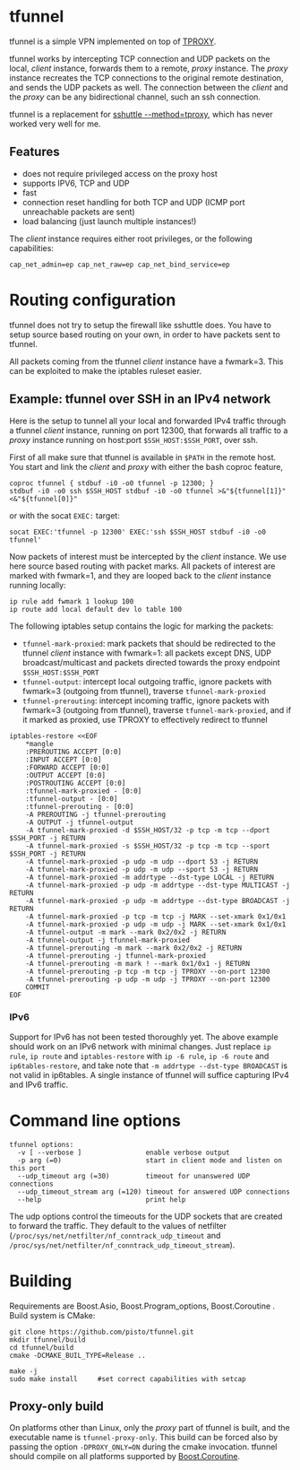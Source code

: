 # tfunnel
tfunnel is a simple VPN implemented on top of [TPROXY](https://www.kernel.org/doc/Documentation/networking/tproxy.txt).

tfunnel works by intercepting TCP connection and UDP packets on the local, *client* instance, forwards them to a remote, *proxy* instance. The *proxy* instance recreates the TCP connections to the original remote destination, and sends the UDP packets as well. The connection between the *client* and the *proxy* can be any bidirectional channel, such an ssh connection.

tfunnel is a replacement for [sshuttle --method=tproxy](https://github.com/sshuttle/sshuttle), which has never worked very well for me.

## Features
* does not require privileged access on the proxy host
* supports IPV6, TCP and UDP
* fast
* connection reset handling for both TCP and UDP (ICMP port unreachable packets are sent)
* load balancing (just launch multiple instances!)

The *client* instance requires either root privileges, or the following capabilities:
```
cap_net_admin=ep cap_net_raw=ep cap_net_bind_service=ep
```

# Routing configuration
tfunnel does not try to setup the firewall like sshuttle does. You have to setup source based routing on your own, in order to have packets sent to tfunnel.

All packets coming from the tfunnel *client* instance have a fwmark=3. This can be exploited to make the iptables ruleset easier.

## Example: tfunnel over SSH in an IPv4 network
Here is the setup to tunnel all your local and forwarded IPv4 traffic through a tfunnel *client* instance, running on port 12300, that forwards all traffic to a *proxy* instance running on host:port `$SSH_HOST:$SSH_PORT`, over ssh.

First of all make sure that tfunnel is available in `$PATH` in the remote host. You start and link the *client* and *proxy* with either the bash coproc feature,
```
coproc tfunnel { stdbuf -i0 -o0 tfunnel -p 12300; }
stdbuf -i0 -o0 ssh $SSH_HOST stdbuf -i0 -o0 tfunnel >&"${tfunnel[1]}" <&"${tfunnel[0]}"
```
or with the socat `EXEC:` target:
```
socat EXEC:'tfunnel -p 12300' EXEC:'ssh $SSH_HOST stdbuf -i0 -o0 tfunnel'
```

Now packets of interest must be intercepted by the *client* instance. We use here source based routing with packet marks. All packets of interest are marked with fwmark=1, and they are looped back to the *client* instance running locally:
```
ip rule add fwmark 1 lookup 100
ip route add local default dev lo table 100
```

The following iptables setup contains the logic for marking the packets:
* `tfunnel-mark-proxied`: mark packets that should be redirected to the tfunnel *client* instance with fwmark=1: all packets except DNS, UDP broadcast/multicast and packets directed towards the proxy endpoint `$SSH_HOST:$SSH_PORT`
* `tfunnel-output`: intercept local outgoing traffic, ignore packets with fwmark=3 (outgoing from tfunnel), traverse `tfunnel-mark-proxied`
* `tfunnel-prerouting`: intercept incoming traffic, ignore packets with fwmark=3 (outgoing from tfunnel), traverse `tfunnel-mark-proxied`, and if it marked as proxied, use TPROXY to effectively redirect to tfunnel
```
iptables-restore <<EOF
    *mangle
    :PREROUTING ACCEPT [0:0]
    :INPUT ACCEPT [0:0]
    :FORWARD ACCEPT [0:0]
    :OUTPUT ACCEPT [0:0]
    :POSTROUTING ACCEPT [0:0]
    :tfunnel-mark-proxied - [0:0]
    :tfunnel-output - [0:0]
    :tfunnel-prerouting - [0:0]
    -A PREROUTING -j tfunnel-prerouting
    -A OUTPUT -j tfunnel-output
    -A tfunnel-mark-proxied -d $SSH_HOST/32 -p tcp -m tcp --dport $SSH_PORT -j RETURN
    -A tfunnel-mark-proxied -s $SSH_HOST/32 -p tcp -m tcp --sport $SSH_PORT -j RETURN
    -A tfunnel-mark-proxied -p udp -m udp --dport 53 -j RETURN
    -A tfunnel-mark-proxied -p udp -m udp --sport 53 -j RETURN
    -A tfunnel-mark-proxied -m addrtype --dst-type LOCAL -j RETURN
    -A tfunnel-mark-proxied -p udp -m addrtype --dst-type MULTICAST -j RETURN
    -A tfunnel-mark-proxied -p udp -m addrtype --dst-type BROADCAST -j RETURN
    -A tfunnel-mark-proxied -p tcp -m tcp -j MARK --set-xmark 0x1/0x1
    -A tfunnel-mark-proxied -p udp -m udp -j MARK --set-xmark 0x1/0x1
    -A tfunnel-output -m mark --mark 0x2/0x2 -j RETURN
    -A tfunnel-output -j tfunnel-mark-proxied
    -A tfunnel-prerouting -m mark --mark 0x2/0x2 -j RETURN
    -A tfunnel-prerouting -j tfunnel-mark-proxied
    -A tfunnel-prerouting -m mark ! --mark 0x1/0x1 -j RETURN
    -A tfunnel-prerouting -p tcp -m tcp -j TPROXY --on-port 12300
    -A tfunnel-prerouting -p udp -m udp -j TPROXY --on-port 12300
    COMMIT
EOF
```

### IPv6
Support for IPv6 has not been tested thoroughly yet. The above example should work on an IPv6 network with minimal changes. Just replace `ip rule`, `ip route` and `iptables-restore` with `ip -6 rule`, `ip -6 route` and `ip6tables-restore`, and take note that `-m addrtype --dst-type BROADCAST` is not valid in ip6tables. A single instance of tfunnel will suffice capturing IPv4 and IPv6 traffic.

# Command line options
```
tfunnel options:
  -v [ --verbose ]                enable verbose output
  -p arg (=0)                     start in client mode and listen on this port
  --udp_timeout arg (=30)         timeout for unanswered UDP connections
  --udp_timeout_stream arg (=120) timeout for answered UDP connections
  --help                          print help
```
The udp options control the timeouts for the UDP sockets that are created to forward the traffic. They default to the values of netfilter (`/proc/sys/net/netfilter/nf_conntrack_udp_timeout` and `/proc/sys/net/netfilter/nf_conntrack_udp_timeout_stream`).

# Building
Requirements are Boost.Asio, Boost.Program\_options, Boost.Coroutine . Build system is CMake:
```
git clone https://github.com/pisto/tfunnel.git
mkdir tfunnel/build
cd tfunnel/build
cmake -DCMAKE_BUIL_TYPE=Release ..

make -j
sudo make install     #set correct capabilities with setcap
```

## Proxy-only build
On platforms other than Linux, only the *proxy* part of tfunnel is built, and the executable name is `tfunnel-proxy-only`. This build can be forced also by passing the option `-DPROXY_ONLY=ON` during the cmake invocation. tfunnel should compile on all platforms supported by [Boost.Coroutine](https://www.boost.org/doc/libs/1_70_0/libs/context/doc/html/context/architectures.html).
